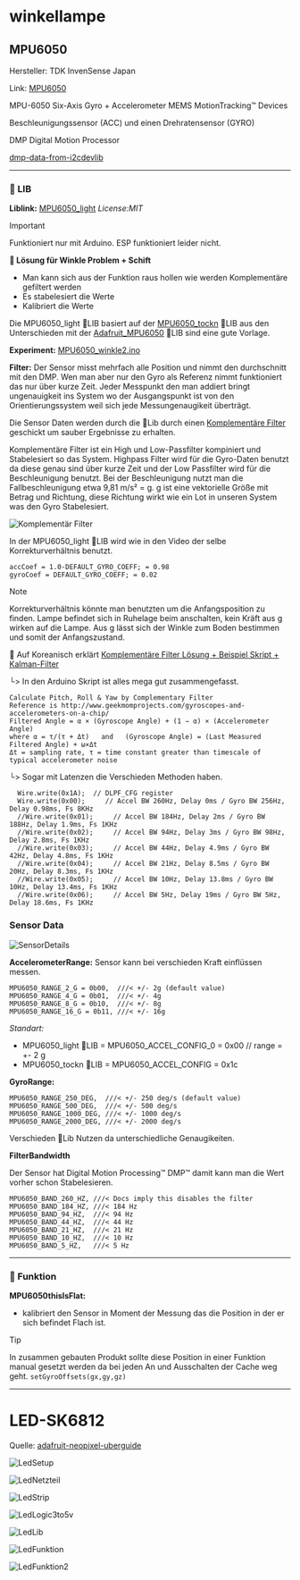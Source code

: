 # winkellampe

## MPU6050

Hersteller: TDK InvenSense Japan

Link: [MPU6050](https://invensense.tdk.com/products/motion-tracking/6-axis/mpu-6050/)

MPU-6050 Six-Axis Gyro + Accelerometer MEMS MotionTracking™ Devices

Beschleunigungssensor (ACC) und einen Drehratensensor (GYRO)

DMP Digital Motion Processor

[dmp-data-from-i2cdevlib](http://www.geekmomprojects.com/mpu-6050-dmp-data-from-i2cdevlib/)

---

### 📕 LIB

**Liblink:** [MPU6050_light](https://github.com/rfetick/MPU6050_light) *License:MIT*

> [!IMPORTANT]
> Funktioniert nur mit Arduino. ESP funktioniert leider nicht.

**🔽 Lösung für Winkle Problem + Schift**

- Man kann sich aus der Funktion raus hollen wie werden Komplementäre gefiltert werden
- Es stabelesiert die Werte
- Kalibriert die Werte

Die MPU6050_light 📕LIB basiert auf der [MPU6050_tockn](https://github.com/Titibo26/MPU6050_tockn) 📕LIB aus den Unterschieden mit der [Adafruit_MPU6050](https://github.com/adafruit/Adafruit_MPU6050) 📕LIB sind eine gute Vorlage.

**Experiment:** [MPU6050_winkle2.ino](skript/MPU6050_winkle2.ino)


**Filter:** Der Sensor misst mehrfach alle Position und nimmt den durchschnitt mit den DMP. Wen man aber nur den Gyro als Referenz nimmt funktioniert das nur über kurze Zeit. Jeder Messpunkt den man addiert bringt ungenauigkeit ins System wo der Ausgangspunkt ist von den Orientierungssystem weil sich jede Messungenaugikeit überträgt.

Die Sensor Daten werden durch die 📕Lib durch einen [Komplementäre Filter](https://www.youtube.com/watch?v=whSw42XddsU) geschickt um sauber Ergebnisse zu erhalten.

Komplementäre Filter ist ein High und Low-Passfilter kompiniert und Stabelesiert so das System. Highpass Filter wird für die Gyro-Daten benutzt da diese genau sind über kurze Zeit und der Low Passfilter wird für die Beschleunigung benutzt. Bei der Beschleunigung nutzt man die Fallbeschleunigung etwa 9,81 m/s² = g. g ist eine vektorielle Größe mit Betrag und Richtung, diese Richtung wirkt wie ein Lot in unseren System was den Gyro Stabelesiert.

![Komplementär Filter](img/ComplementaryFilter.jpg)

In der MPU6050_light 📕LIB wird wie in den Video der selbe Korrekturverhältnis benutzt.

```
accCoef = 1.0-DEFAULT_GYRO_COEFF; = 0.98
gyroCoef = DEFAULT_GYRO_COEFF; = 0.02
```

> [!NOTE]
> Korrekturverhältnis könnte man benutzten um die Anfangsposition zu finden. Lampe befindet sich in Ruhelage beim anschalten, kein Kräft aus g wirken auf die Lampe. Aus g lässt sich der Winkle zum Boden bestimmen und somit der Anfangszustand.



🥼 Auf Koreanisch erklärt [Komplementäre Filter Lösung + Beispiel Skript + Kalman-Filter](https://blog.naver.com/ysahn2k/221385063966)

└> In den Arduino Skript ist alles mega gut zusammengefasst.

```
Calculate Pitch, Roll & Yaw by Complementary Filter
Reference is http://www.geekmomprojects.com/gyroscopes-and-accelerometers-on-a-chip/
Filtered Angle = α × (Gyroscope Angle) + (1 − α) × (Accelerometer Angle)     
where α = τ/(τ + Δt)   and   (Gyroscope Angle) = (Last Measured Filtered Angle) + ω×Δt
Δt = sampling rate, τ = time constant greater than timescale of typical accelerometer noise
```

└> Sogar mit Latenzen die Verschieden Methoden haben.

```
  Wire.write(0x1A);  // DLPF_CFG register
  Wire.write(0x00);     // Accel BW 260Hz, Delay 0ms / Gyro BW 256Hz, Delay 0.98ms, Fs 8KHz 
  //Wire.write(0x01);     // Accel BW 184Hz, Delay 2ms / Gyro BW 188Hz, Delay 1.9ms, Fs 1KHz 
  //Wire.write(0x02);     // Accel BW 94Hz, Delay 3ms / Gyro BW 98Hz, Delay 2.8ms, Fs 1KHz 
  //Wire.write(0x03);     // Accel BW 44Hz, Delay 4.9ms / Gyro BW 42Hz, Delay 4.8ms, Fs 1KHz 
  //Wire.write(0x04);     // Accel BW 21Hz, Delay 8.5ms / Gyro BW 20Hz, Delay 8.3ms, Fs 1KHz 
  //Wire.write(0x05);     // Accel BW 10Hz, Delay 13.8ms / Gyro BW 10Hz, Delay 13.4ms, Fs 1KHz 
  //Wire.write(0x06);     // Accel BW 5Hz, Delay 19ms / Gyro BW 5Hz, Delay 18.6ms, Fs 1KHz 
```



### Sensor Data

![SensorDetails](img/SensorDetails.png)

**AccelerometerRange:** Sensor kann bei verschieden Kraft einflüssen messen.

```
MPU6050_RANGE_2_G = 0b00,  ///< +/- 2g (default value)
MPU6050_RANGE_4_G = 0b01,  ///< +/- 4g
MPU6050_RANGE_8_G = 0b10,  ///< +/- 8g
MPU6050_RANGE_16_G = 0b11, ///< +/- 16g
```

*Standart:*
- MPU6050_light 📕LIB = MPU6050_ACCEL_CONFIG_0 = 0x00 // range = +- 2 g
- MPU6050_tockn 📕LIB = MPU6050_ACCEL_CONFIG = 0x1c



**GyroRange:**

```
MPU6050_RANGE_250_DEG,  ///< +/- 250 deg/s (default value)
MPU6050_RANGE_500_DEG,  ///< +/- 500 deg/s
MPU6050_RANGE_1000_DEG, ///< +/- 1000 deg/s
MPU6050_RANGE_2000_DEG, ///< +/- 2000 deg/s
```

Verschieden 📕Lib Nutzen da unterschiedliche Genaugikeiten.

**FilterBandwidth**

Der Sensor hat Digital Motion Processing™ DMP™ damit kann man die Wert vorher schon Stabelesieren.

```
MPU6050_BAND_260_HZ, ///< Docs imply this disables the filter
MPU6050_BAND_184_HZ, ///< 184 Hz
MPU6050_BAND_94_HZ,  ///< 94 Hz
MPU6050_BAND_44_HZ,  ///< 44 Hz
MPU6050_BAND_21_HZ,  ///< 21 Hz
MPU6050_BAND_10_HZ,  ///< 10 Hz
MPU6050_BAND_5_HZ,   ///< 5 Hz
```

---



### 🔨 Funktion

**MPU6050thisIsFlat:**

- kalibriert den Sensor in Moment der Messung das die Position in der er sich befindet Flach ist.

> [!TIP]
> In zusammen gebauten Produkt sollte diese Position in einer Funktion manual gesetzt werden da bei jeden An und Ausschalten der Cache weg geht. ``setGyroOffsets(gx,gy,gz)``

---

# LED-SK6812

Quelle: [adafruit-neopixel-uberguide](https://cdn-learn.adafruit.com/downloads/pdf/adafruit-neopixel-uberguide.pdf)

![LedSetup](img/LedSetup.jpg)

![LedNetzteil](img/LedNetzteil.jpg)

![LedStrip](img/LedStrip.jpg)

![LedLogic3to5v](img/LedLogic3to5v.jpg)

![LedLib](img/LedLib.jpg)

![LedFunktion](img/LedFunktion.jpg)

![LedFunktion2](img/LedFunktion2.jpg)